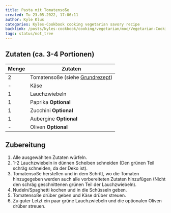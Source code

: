 ```yaml
---
title: Pasta mit Tomatensoße
created: Tu 23.05.2022, 17:06:11
author: Kyle Klus
categories: Kyles-Cookbook cooking vegetarian savory recipe
backlink: /posts/kyles-cookbook/cooking/vegetarian/moc/Vegetarian-Cooking-Recipes.html
tags: status/not_tree
---
```


## Zutaten (ca. 3-4 Portionen)

| Menge            | Zutaten                         |
| ---------------- | ------------------------------- |
| 2                | Tomatensoße (siehe [Grundrezept](/posts/kyles-cookbook/cooking/vegan/savory/recipe/Tomatensoße-Grundrezept.html)) |
| -                | Käse                            |
| 1                | Lauchzwiebeln                   |
| 1                | Paprika **Optional**            |
| 1                | Zucchini **Optional**           |
| 1                | Aubergine **Optional**          |
| -                | Oliven **Optional**             |

## Zubereitung

1. Alle ausgewählten Zutaten würfeln.
2. 1-2 Lauchzwiebeln in dünnen Scheiben schneiden (Den grünen Teil schräg schneiden, da der Deko ist).
3. Tomatensoße herstellen und in dem Schritt, wo die Tomaten hinzugegeben werden auch alle vorbereiteten Zutaten hinzufügen (Nicht den schräg geschnittenen grünen Teil der Lauchzwiebeln).
4. Nudeln/Spaghetti kochen und in die Schüsseln geben.
5. Tomatensoße drüber geben und Käse drüber streuen.
6. Zu guter Letzt ein paar grüne Lauchzwiebeln und die optionalen Oliven drüber streuen.
